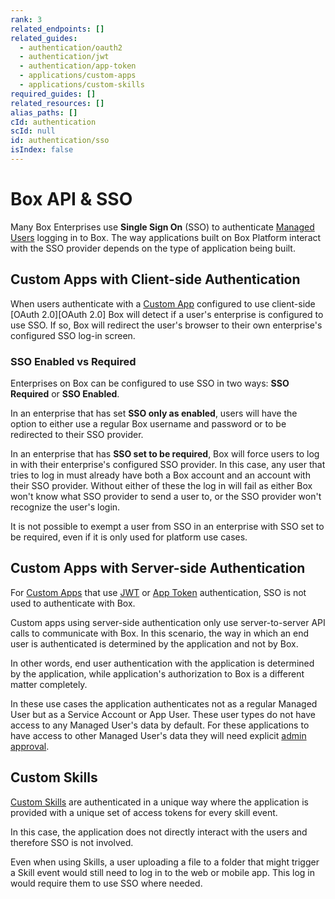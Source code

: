 ```yaml
---
rank: 3
related_endpoints: []
related_guides:
  - authentication/oauth2
  - authentication/jwt
  - authentication/app-token
  - applications/custom-apps
  - applications/custom-skills
required_guides: []
related_resources: []
alias_paths: []
cId: authentication
scId: null
id: authentication/sso
isIndex: false
---
```

# Box API & SSO

Many Box Enterprises use **Single Sign On** (SSO) to authenticate [Managed Users][user-types] logging in to Box. The way applications built on Box Platform interact with the SSO provider depends on the type of application being built.

## Custom Apps with Client-side Authentication

When users authenticate with a [Custom App][custom_app] configured to use client-side [OAuth 2.0][OAuth 2.0] Box will detect if a user's enterprise is configured to use SSO. If so, Box will redirect the user's browser to their own enterprise's configured SSO log-in screen.

### SSO Enabled vs Required

Enterprises on Box can be configured to use SSO in two ways: **SSO Required** or **SSO Enabled**.

In an enterprise that has set **SSO only as enabled**, users will have the option to either use a regular Box username and password or to be redirected to their SSO provider.

In an enterprise that has **SSO set to be required**, Box will force users to log in with their enterprise's configured SSO provider. In this case, any user that tries to log in must already have both a Box account and an account with their SSO provider. Without either of these the log in will fail as either Box won't know what SSO provider to send a user to, or the SSO provider won't recognize the user's login.

<Message warning>

It is not possible to exempt a user from SSO in an enterprise with SSO set to be required, even if it is only used for platform use cases.

</Message>

## Custom Apps with Server-side Authentication

For [Custom Apps][custom_app] that use [JWT][jwt] or [App Token][app_token] authentication, SSO is not used to authenticate with Box.

Custom apps using server-side authentication only use server-to-server API calls to communicate with Box. In this scenario, the way in which an end user is authenticated is determined by the application and not by Box.

In other words, end user authentication with the application is determined by the application, while application's authorization to Box is a different matter completely.

In these use cases the application authenticates not as a regular Managed User but as a Service Account or App User. These user types do not have access to any Managed User's data by default. For these applications to have access to other Managed User's data they will need explicit [admin approval][admin-approval].

## Custom Skills

[Custom Skills][custom_skills] are authenticated in a unique way where the application is provided with a unique set of access tokens for every skill event.

In this case, the application does not directly interact with the users and therefore SSO is not involved.

<Message>

Even when using Skills, a user uploading a file to a folder that might trigger a Skill event would still need to log in to the web or mobile app. This log in would require them to use SSO where needed.

</Message>

[user-types]: g://authentication/user-types

[admin-approval]: g://applications/custom-apps/app-approval

[jwt]: g://authentication/jwt

[oauth2]: g://authentication/oauth2

[app_token]: g://authentication/app-token

[custom_app]: g://applications/custom-apps

[custom_skills]: g://applications/custom-skills

[jwt]: g://applications/custom-apps/jwt-setup
